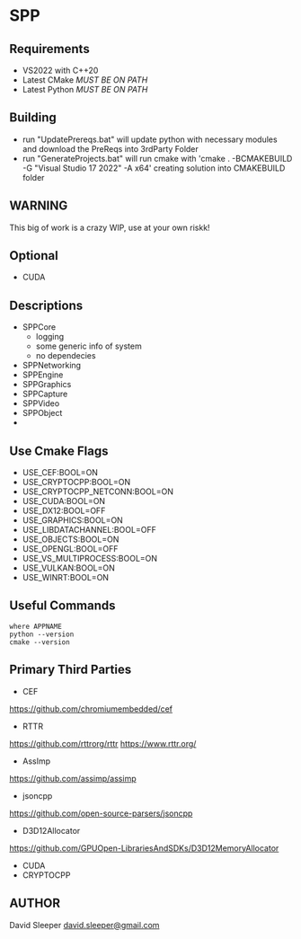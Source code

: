 # SPP

## Requirements

- VS2022 with C++20
- Latest CMake *MUST BE ON PATH*
- Latest Python *MUST BE ON PATH*

## Building

- run "UpdatePrereqs.bat" will update python with necessary modules and download the PreReqs into 3rdParty Folder
- run "GenerateProjects.bat" will run cmake with 'cmake . -BCMAKEBUILD -G "Visual Studio 17 2022" -A x64' creating solution into CMAKEBUILD folder

## WARNING

This big of work is a crazy WIP, use at your own riskk!

## Optional

- CUDA

## Descriptions

- SPPCore
  - logging
  - some generic info of system
  - no dependecies
- SPPNetworking
- SPPEngine
- SPPGraphics
- SPPCapture
- SPPVideo
- SPPObject
- 
  
## Use Cmake Flags

- USE_CEF:BOOL=ON
- USE_CRYPTOCPP:BOOL=ON
- USE_CRYPTOCPP_NETCONN:BOOL=ON
- USE_CUDA:BOOL=ON
- USE_DX12:BOOL=OFF
- USE_GRAPHICS:BOOL=ON
- USE_LIBDATACHANNEL:BOOL=OFF
- USE_OBJECTS:BOOL=ON
- USE_OPENGL:BOOL=OFF
- USE_VS_MULTIPROCESS:BOOL=ON
- USE_VULKAN:BOOL=ON
- USE_WINRT:BOOL=ON

## Useful Commands
```
where APPNAME
python --version
cmake --version
```

## Primary Third Parties

- CEF

https://github.com/chromiumembedded/cef

- RTTR

https://github.com/rttrorg/rttr
https://www.rttr.org/

- AssImp

https://github.com/assimp/assimp

- jsoncpp

https://github.com/open-source-parsers/jsoncpp

- D3D12Allocator

https://github.com/GPUOpen-LibrariesAndSDKs/D3D12MemoryAllocator

- CUDA
- CRYPTOCPP

## AUTHOR

David Sleeper
david.sleeper@gmail.com